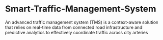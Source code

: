 # Smart-Traffic-Management-System
An advanced traffic management system (TMS) is a context-aware solution that relies on real-time data from connected road infrastructure and predictive analytics to effectively coordinate traffic across city arteries
